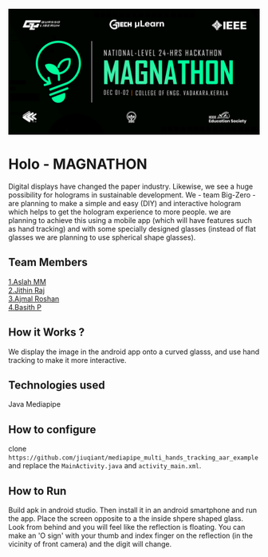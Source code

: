 ![image](./assets/banner.png)


# Holo - MAGNATHON

Digital displays have changed the paper industry. Likewise, we see a huge
possibility for holograms in sustainable development. We - team Big-Zero - are
planning to make a simple and easy (DIY) and interactive hologram which helps to
get the hologram experience to more people. we are planning to achieve this using
a mobile app (which will have features such as hand tracking) and with some
specially designed glasses (instead of flat glasses we are planning to use spherical
shape glasses).

## Team Members
[1.Aslah MM](https://github.com/onetwothree)   
[2.Jithin Raj](https://github.com/jithinchirakkal)   
[3.Ajmal Roshan](https://github.com/ajmalroshan123)  
[4.Basith P](https://github.com/Basith-P)   

## How it Works ?
We display the image in the android app onto a curved glasss, and use hand tracking to make it more interactive.

## Technologies used
Java
Mediapipe

## How to configure
clone `https://github.com/jiuqiant/mediapipe_multi_hands_tracking_aar_example` and replace the `MainActivity.java` and `activity_main.xml`.

## How to Run
Build apk in android studio. Then install it in an android smartphone and run the app. Place the screen opposite to a the inside shpere shaped glass. Look from behind and you will feel like the reflection is floating. You can make an 'O sign' with your thumb and index finger on the reflection (in the vicinity of front camera) and the digit will change. 
